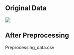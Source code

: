 ## Original Data
<img src = "https://github.com/amansetu03/DS-Internship-Celebal-Technology/assets/106844274/4cf39d9f-293f-487c-9f02-e896aa98641c"><br>
## After Preprocessing
Preprocessing_data.csv


